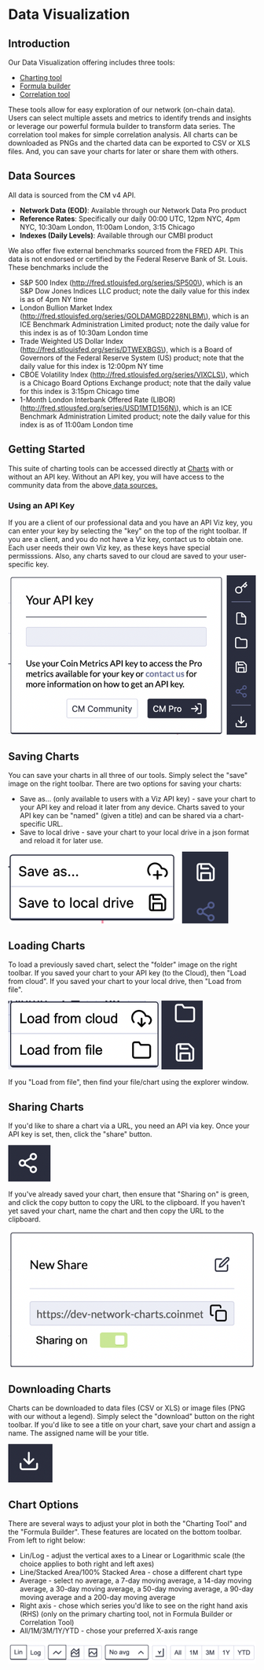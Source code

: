 # Data Visualization

## Introduction

Our  Data Visualization offering includes three tools:

* [Charting tool](charting-tool.md)
* [Formula builder](formula-builder.md)
* [Correlation tool](correlation-tool.md)

These tools allow for easy exploration of our network \(on-chain data\).  Users can select multiple assets and metrics to identify trends and insights or leverage our powerful formula builder to transform data series.   The correlation tool makes for simple correlation analysis.  All charts can be downloaded as PNGs and the charted data can be exported to CSV or XLS files.  And, you can save your charts for later or share them with others.

## Data Sources

All data is sourced from the CM v4 API.  

* **Network Data \(EOD\)**:  Available through our Network Data Pro product
* **Reference Rates**:  Specifically our daily 00:00 UTC, 12pm NYC, 4pm NYC, 10:30am London, 11:00am London,  3:15 Chicago 
* **Indexes \(Daily Levels\)**:  Available through our CMBI product

We also offer five external benchmarks sourced from the FRED API.  This data is not endorsed or certified by the Federal Reserve Bank of St. Louis.  These benchmarks include the 

*  S&P 500 Index \(http://fred.stlouisfed.org/series/SP500\), which is an S&P Dow Jones Indices LLC product; note the daily value for this index is as of 4pm NY time
* London Bullion Market Index \(http://fred.stlouisfed.org/series/GOLDAMGBD228NLBM\), which is an ICE Benchmark Administration Limited product; note the daily value for this index is as of 10:30am London time
* Trade Weighted US Dollar Index \(http://fred.stlouisfed.org/seris/DTWEXBGS\), which is a Board of Governors of the Federal Reserve System \(US\) product; note that the daily value for this index is 12:00pm NY time
* CBOE Volatility Index \(http://fred.stlouisfed.org/series/VIXCLS\), which is a Chicago Board Options Exchange product; note that the daily value for this index is 3:15pm Chicago time
* 1-Month London Interbank Offered Rate \(LIBOR\) \(http://fred.stlousfed.org/series/USD1MTD156N\), which is an ICE Benchmark Administration Limited product; note the daily value for this index is as of 11:00am London time

## Getting Started

This suite of charting tools can be accessed directly at [Charts](https://network-charts.coinmetrics.io/) with or without an API key.   Without an API key, you will have access to the community data from the above[ data sources. ](./#data-sources)

### Using an API Key

If you are a client of our professional data and you have an API Viz key, you can enter your key by selecting the "key" on the top of the right toolbar.  If you are a client, and you do not have a Viz key, contact us to obtain one.  Each user needs their own Viz key, as these keys have special permisssions.  Also, any charts saved to our cloud are saved to your user-specific key.  

![](../../.gitbook/assets/screen-shot-2020-12-20-at-4.48.50-pm.png)

## Saving Charts

You can save your charts in all three of our tools.  Simply select the "save" image on the right toolbar.   There are two options for saving your charts:

* Save as... \(only available to users with a Viz API key\) - save your chart to your API key and reload it later from any device.  Charts saved to your API key can be "named" \(given a title\) and can be shared via a chart-specific URL.
* Save to local drive - save your chart to your local drive in a json format and reload it for later use.

![Click on the &quot;disk&quot; to find the Save Options](../../.gitbook/assets/screen-shot-2020-12-21-at-11.51.39-am.png)

## Loading Charts

To load a previously saved chart, select the "folder" image on the right toolbar.   If you saved your chart to your API key \(to the Cloud\), then "Load from cloud".  If you saved your chart to your local drive, then "Load from file". 

![](../../.gitbook/assets/screen-shot-2021-07-19-at-10.00.54-am.png)

If you "Load from file", then find your file/chart using the explorer window.

## Sharing Charts

If you'd like to share a chart via a URL, you need an API via key.  Once your API key is set, then, click the "share" button.  

![Click on the &quot;share&quot; button to copy a sharable URL to the desktop](../../.gitbook/assets/screen-shot-2020-12-30-at-12.33.01-pm.png)

If you've already saved your chart, then ensure that "Sharing on" is green, and click the copy button to copy the URL to the clipboard.   If you haven't yet saved your chart, name the chart and then copy the URL to the clipboard.

![](../../.gitbook/assets/screen-shot-2020-12-30-at-12.36.51-pm.png)

## Downloading Charts

Charts can be downloaded to data files \(CSV or XLS\) or image files \(PNG with our without a legend\).   Simply select the "download" button on the right toolbar.  If you'd like to see a title on your chart, save your chart and assign a name.  The assigned name will be your title.  

![Click on the &quot;download&quot; button to find the Download Options](../../.gitbook/assets/screen-shot-2020-12-30-at-12.21.12-pm.png)

## Chart Options

There are several ways to adjust your plot in both the "Charting Tool" and the "Formula Builder".  These features are located on the bottom toolbar.  From left to right below:

* Lin/Log - adjust the vertical axes to a Linear or Logarithmic scale \(the choice applies to both right and left axes\)
* Line/Stacked Area/100% Stacked Area - chose a different chart type
* Average - select no average, a 7-day moving average, a 14-day moving average, a 30-day moving average, a 50-day moving average, a 90-day moving average and a 200-day moving average
* Right axis - chose which series you'd like to see on the right hand axis \(RHS\) \(only on the primary charting tool, not in Formula Builder or Correlation Tool\)
* All/1M/3M/1Y/YTD - chose your preferred X-axis range  

![](../../.gitbook/assets/screen-shot-2021-05-14-at-9.01.54-am.png)




